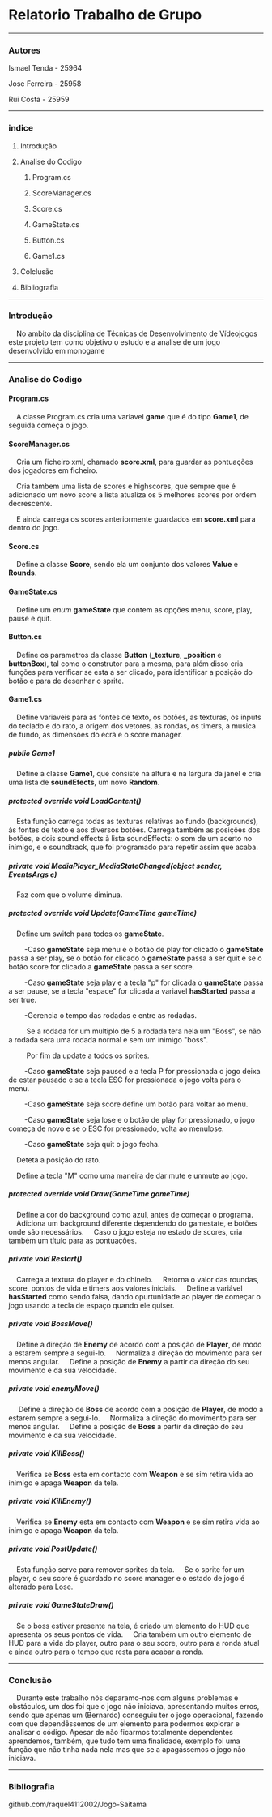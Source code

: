 # Relatorio Trabalho de Grupo

---

### Autores

Ismael Tenda - 25964

Jose Ferreira - 25958

Rui Costa - 25959

---

### indice

1. Introdução

2. Analise do Codigo
   
   1. Program.cs
   
   2. ScoreManager.cs
   
   3. Score.cs
   
   4. GameState.cs
   
   5. Button.cs
   
   6. Game1.cs

3. Colclusão

4. Bibliografia

---

### Introdução

    No ambito da disciplina de Técnicas de Desenvolvimento de Vídeojogos este projeto tem como objetivo o estudo e a analise de um jogo desenvolvido em monogame

---

### Analise do Codigo

#### Program.cs

    A classe Program.cs cria uma variavel **game** que é do tipo **Game1**, de seguida começa o jogo.



#### ScoreManager.cs

    Cria um ficheiro xml, chamado **score.xml**, para guardar as pontuações dos jogadores em ficheiro.

    Cria tambem uma lista de scores e highscores, que sempre que é adicionado um novo score a lista atualiza os 5 melhores scores por ordem decrescente.

    E ainda carrega os scores anteriormente guardados em **score.xml** para dentro do jogo.



#### Score.cs

    Define a classe **Score**, sendo ela um conjunto dos valores **Value** e **Rounds**. 



#### GameState.cs

    Define um *enum* **gameState** que contem as opções menu, score, play, pause e quit.



#### Button.cs

    Define os parametros da classe **Button** (**_texture**, **_position** e **buttonBox**), tal como o construtor para a mesma, para além disso cria funções para verificar se esta a ser clicado, para identificar a posição do botão e para de desenhar o sprite.

 

#### Game1.cs

    Define variaveis para as fontes de texto, os botões, as texturas, os inputs do teclado e do rato, a origem dos vetores, as rondas, os timers, a musica de fundo, as dimensões do ecrã e o score manager.



##### public Game1

    Define a classe **Game1**, que consiste na altura e na largura da janel e cria uma lista de **soundEfects**, um novo **Random**. 



##### protected override void LoadContent()

    Esta função carrega todas as texturas relativas ao fundo (backgrounds), às fontes de texto e aos diversos botões. Carrega também as posições dos botões, e dois sound effects à lista soundEffects: o som de um acerto no inimigo, e o soundtrack, que foi programado para repetir assim que acaba.



##### private void MediaPlayer_MediaStateChanged(object sender, EventsArgs e)

    Faz com que o volume diminua.



##### protected override void Update(GameTime gameTime)

    Define um switch para todos os **gameState**.

        -Caso **gameState** seja menu e o botão de play for clicado o **gameState** passa a ser play, se o botão for clicado o **gameState** passa a ser quit e se o botão score for clicado a **gameState** passa a ser score.

        -Caso **gameState** seja play e a tecla "p" for clicada o **gameState** passa a ser pause, se a tecla "espace" for clicada a variavel **hasStarted** passa a ser true.

        -Gerencia o tempo das rodadas e entre as rodadas.

         Se a rodada for um multiplo de 5 a rodada tera nela um "Boss", se não a rodada sera uma rodada normal e sem um inimigo "boss".

         Por fim da update a todos os sprites. 

        -Caso **gameState**  seja paused e a tecla P for pressionada o jogo deixa de estar pausado e se a tecla ESC for pressionada o jogo volta para o menu.

        -Caso **gameState** seja score define um botão para voltar ao menu.

        -Caso **gameState** seja lose e o botão de play for pressionado, o jogo começa de novo e se o ESC for pressionado, volta ao menulose.

        -Caso **gameState** seja quit o jogo fecha.

    Deteta a posição do rato.

    Define a tecla "M" como uma maneira de dar mute e unmute ao jogo.



##### protected override void Draw(GameTime gameTime)

    Define a cor do background como azul, antes de começar o programa.
    Adiciona um background diferente dependendo do gamestate, e botões onde são necessários.
    Caso o jogo esteja no estado de scores, cria também um título para as pontuações.



##### private void Restart()

    Carrega a textura do player e do chinelo.
    Retorna o valor das roundas, score, pontos de vida e timers aos valores iniciais.
    Define a variável **hasStarted** como sendo falsa, dando opurtunidade ao player de começar o jogo usando a tecla de espaço quando ele quiser.



##### private void BossMove()

    Define a direção de **Enemy** de acordo com a posição de **Player**, de modo a estarem sempre a segui-lo.
    Normaliza a direção do movimento para ser menos angular.
    Define a posição de **Enemy** a partir da direção do seu movimento e da sua velocidade.



##### private void enemyMove()

     Define a direção de **Boss** de acordo com a posição de **Player**, de modo a estarem sempre a segui-lo.
    Normaliza a direção do movimento para ser menos angular.
    Define a posição de **Boss** a partir da direção do seu movimento e da sua velocidade.



##### private void KillBoss()

    Verifica se **Boss** esta em contacto com **Weapon** e se sim retira vida ao inimigo e apaga **Weapon** da tela.



##### private void KillEnemy()

    Verifica se **Enemy** esta em contacto com **Weapon** e se sim retira vida ao inimigo e apaga **Weapon** da tela.



##### private void PostUpdate()

    Esta função serve para remover sprites da tela.
    Se o sprite for um player, o seu score é guardado no score manager e o estado de jogo é alterado para Lose.



##### private void GameStateDraw()

    Se o boss estiver presente na tela, é criado um elemento do HUD que apresenta os seus pontos de vida.
    Cria também um outro elemento de HUD para a vida do player, outro para o seu score, outro para a ronda atual e ainda outro para o tempo que resta para acabar a ronda.

---

### Conclusão

    Durante este trabalho nós deparamo-nos com alguns problemas e obstáculos, um dos foi que o jogo não iniciava, apresentando muitos erros, sendo que apenas um (Bernardo) conseguiu ter o jogo operacional, fazendo com que dependêssemos de um elemento para podermos explorar e analisar o código. Apesar de não ficarmos totalmente dependentes aprendemos, também, que tudo tem uma finalidade, exemplo foi uma função que não tinha nada nela mas que se a apagássemos o jogo não iniciava.

---

### Bibliografia

github.com/raquel4112002/Jogo-Saitama


